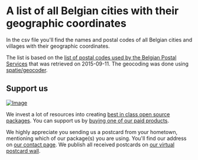 # A list of all Belgian cities with their geographic coordinates 
In the csv file you'll find the names and postal codes of all Belgian cities and villages with their geographic coordinates.

The list is based on the [list of postal codes used by the Belgian Postal Services](http://www.bpost.be/site/nl/residential/customerservice/search/postal_codes.html) that was retrieved on 2015-09-11. The geocoding was done using [spatie/geocoder](https://github.com/spatie/geocoder).

## Support us

[![Image](https://github-ads.s3.eu-central-1.amazonaws.com/belgian-cities-geocoded.jpg)](https://spatie.be/github-ad-click/belgian-cities-geocoded)

We invest a lot of resources into creating [best in class open source packages](https://spatie.be/open-source). You can support us by [buying one of our paid products](https://spatie.be/open-source/support-us).

We highly appreciate you sending us a postcard from your hometown, mentioning which of our package(s) you are using. You'll find our address on [our contact page](https://spatie.be/about-us). We publish all received postcards on [our virtual postcard wall](https://spatie.be/open-source/postcards).

